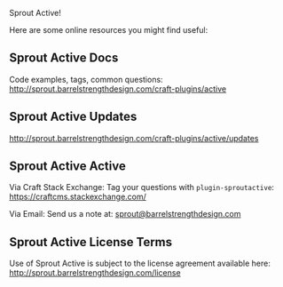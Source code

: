 Sprout Active!

Here are some online resources you might find useful:


Sprout Active Docs
------------------------------------------------------------
Code examples, tags, common questions:
http://sprout.barrelstrengthdesign.com/craft-plugins/active


Sprout Active Updates
------------------------------------------------------------
http://sprout.barrelstrengthdesign.com/craft-plugins/active/updates


Sprout Active Active
------------------------------------------------------------

Via Craft Stack Exchange: Tag your questions with `plugin-sproutactive`:
https://craftcms.stackexchange.com/

Via Email:
Send us a note at: sprout@barrelstrengthdesign.com


Sprout Active License Terms
------------------------------------------------------------
Use of Sprout Active is subject to the license agreement available here:
http://sprout.barrelstrengthdesign.com/license
